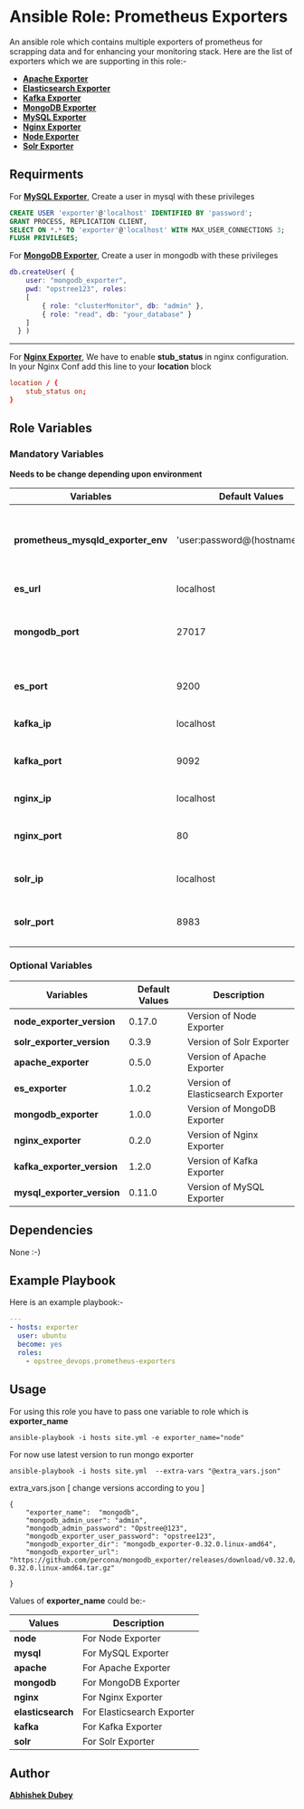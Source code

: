 # Ansible Role: Prometheus Exporters
An ansible role which contains multiple exporters of prometheus for scrapping data and for enhancing your monitoring stack. Here are the list of exporters which we are supporting in this role:-
- **[Apache Exporter](https://github.com/Lusitaniae/apache_exporter)**
- **[Elasticsearch Exporter](https://github.com/justwatchcom/elasticsearch_exporter)**
- **[Kafka Exporter](https://github.com/danielqsj/kafka_exporter)**
- **[MongoDB Exporter](https://github.com/percona/mongodb_exporter)**
- **[MySQL Exporter](https://github.com/prometheus/mysqld_exporter)**
- **[Nginx Exporter](https://github.com/nginxinc/nginx-prometheus-exporter)**
- **[Node Exporter](https://github.com/prometheus/node_exporter)**
- **[Solr Exporter](https://github.com/mosuka/solr-exporter)**

## Requirments
For **[MySQL Exporter](https://github.com/prometheus/mysqld_exporter)**, Create a user in mysql with these privileges
```sql
CREATE USER 'exporter'@'localhost' IDENTIFIED BY 'password';
GRANT PROCESS, REPLICATION CLIENT,
SELECT ON *.* TO 'exporter'@'localhost' WITH MAX_USER_CONNECTIONS 3;
FLUSH PRIVILEGES;
```
For **[MongoDB Exporter](https://github.com/percona/mongodb_exporter)**, Create a user in mongodb with these privileges
```m
db.createUser( { 
    user: "mongodb_exporter", 
    pwd: "opstree123", roles: 
    [ 
        { role: "clusterMonitor", db: "admin" }, 
        { role: "read", db: "your_database" }
    ] 
  } )
```
---
For **[Nginx Exporter](https://github.com/nginxinc/nginx-prometheus-exporter)**, We have to enable **stub_status** in nginx configuration. In your Nginx Conf add this line to your **location** block
```conf
location / {
    stub_status on;
}
```

## Role Variables
### Mandatory Variables
**Needs to be change depending upon environment**

|**Variables**| **Default Values**| **Description**|
|----------|---------|---------------|
|**prometheus_mysqld_exporter_env** |'user:password@(hostname:port)/'|User, password, host and port for mysql-exporter|
|**es_url** | localhost | Server IP of Elasticsearch|
|**mongodb_port** | 27017 | Port on which Mongo_db service is listening|
|**es_port** | 9200 | Port on which elasticsearch is listening|
|**kafka_ip** | localhost | IP of the Kafka Server|
|**kafka_port** | 9092 | Port number on which kafka is running|
|**nginx_ip** | localhost | Server IP of nginx|
|**nginx_port** | 80 | Port number on which nginx is running|
|**solr_ip** | localhost | Server IP of the Solr server|
|**solr_port** | 8983 | Port number on which Solr is listening|

### Optional Variables

|**Variables**| **Default Values**| **Description**|
|--------------|-------------|-------------------|
|**node_exporter_version** | 0.17.0 | Version of Node Exporter|
|**solr_exporter_version** | 0.3.9 | Version of Solr Exporter|
|**apache_exporter** | 0.5.0 | Version of Apache Exporter|
|**es_exporter** | 1.0.2 | Version of Elasticsearch Exporter|
|**mongodb_exporter** | 1.0.0 | Version of MongoDB Exporter|
|**nginx_exporter** | 0.2.0 | Version of Nginx Exporter|
|**kafka_exporter_version** | 1.2.0 | Version of Kafka Exporter|
|**mysql_exporter_version** | 0.11.0 | Version of MySQL Exporter|

## Dependencies
None :-)

## Example Playbook
Here is an example playbook:-
```yml
---
- hosts: exporter
  user: ubuntu
  become: yes
  roles:
    - opstree_devops.prometheus-exporters
```

## Usage
For using this role you have to pass one variable to role which is **exporter_name**
```shell
ansible-playbook -i hosts site.yml -e exporter_name="node"
```

For now use latest version to run mongo exporter
```shell
ansible-playbook -i hosts site.yml  --extra-vars "@extra_vars.json"
```

extra_vars.json [ change versions according to you ]
```shell
{
	"exporter_name":  "mongodb",
	"mongodb_admin_user": "admin",
    "mongodb_admin_password": "Opstree@123",
    "mongodb_exporter_user_password": "opstree123",
    "mongodb_exporter_dir": "mongodb_exporter-0.32.0.linux-amd64",
	"mongodb_exporter_url": "https://github.com/percona/mongodb_exporter/releases/download/v0.32.0/mongodb_exporter-0.32.0.linux-amd64.tar.gz"

}
```


Values of **exporter_name** could be:-

|**Values** | **Description** |
|-----------|----------|
|**node** | For Node Exporter |
|**mysql** | For MySQL Exporter |
|**apache** | For Apache Exporter |
|**mongodb** | For MongoDB Exporter |
|**nginx** | For Nginx Exporter |
|**elasticsearch** | For Elasticsearch Exporter |
|**kafka** | For Kafka Exporter |
|**solr** | For Solr Exporter |

## Author
**[Abhishek Dubey](mailto:abhishek.dubey@opstree.com)**

